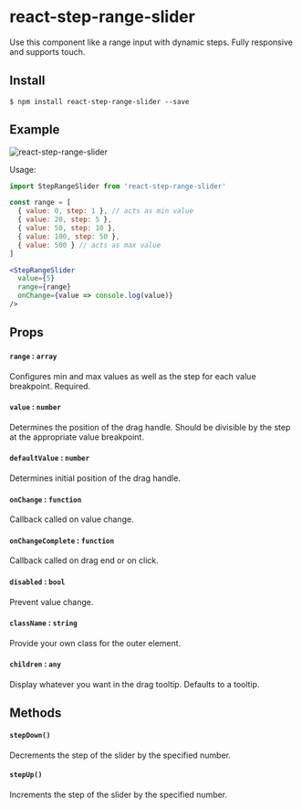 react-step-range-slider
=========

Use this component like a range input with dynamic steps. Fully responsive and supports touch.

## Install

`$ npm install react-step-range-slider --save`

## Example

![react-step-range-slider](https://cloud.githubusercontent.com/assets/7729885/17833926/e06462f6-66f9-11e6-8e88-c3dba1ee591e.gif)

Usage:

```jsx
import StepRangeSlider from 'react-step-range-slider'

const range = [
  { value: 0, step: 1 }, // acts as min value
  { value: 20, step: 5 }, 
  { value: 50, step: 10 },
  { value: 100, step: 50 },
  { value: 500 } // acts as max value
]

<StepRangeSlider 
  value={5} 
  range={range} 
  onChange={value => console.log(value)}
/>
```


## Props

#### `range` : `array`
Configures min and max values as well as the step for each value breakpoint. Required.

#### `value` : `number`
Determines the position of the drag handle. Should be divisible by the step at the appropriate value breakpoint.

#### `defaultValue` : `number`
Determines initial position of the drag handle.

#### `onChange` : `function`
Callback called on value change.

#### `onChangeComplete` : `function`
Callback called on drag end or on click.

#### `disabled` : `bool`
Prevent value change.

#### `className` : `string`
Provide your own class for the outer element.

#### `children` : `any`
Display whatever you want in the drag tooltip. Defaults to a tooltip.


## Methods

#### `stepDown()`
Decrements the step of the slider by the specified number.

#### `stepUp()`
Increments the step of the slider by the specified number.
